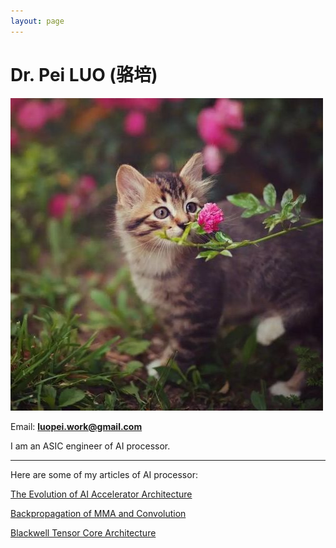 ```yaml
---
layout: page
---
```


# Dr. Pei LUO (骆培)

<img src="images/cat.jpg" class="floatpic">

Email: **<font color="#990000">  luopei.work@gmail.com </font>** 


I am an ASIC engineer of AI processor. 

<!-- **<font color="#990000">   </font>** -->


---
Here are some of my articles of AI processor:

[The Evolution of AI Accelerator Architecture](blogs/AI_Accelerator_Architecture.md)

[Backpropagation of MMA and Convolution](blogs/Backpropagation.md)

[Blackwell Tensor Core Architecture](blogs/Blackwell_Tensor_Core.md)


